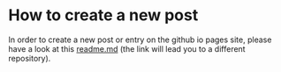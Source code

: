 # How to create a new post
In order to create a new post or entry on the github io pages site, please have a look at this [readme.md](https://github.com/ctechfilmuniversity/ctechfilmuniversity.github.io/blob/master/__content/readme.md) (the link will lead you to a different repository).
